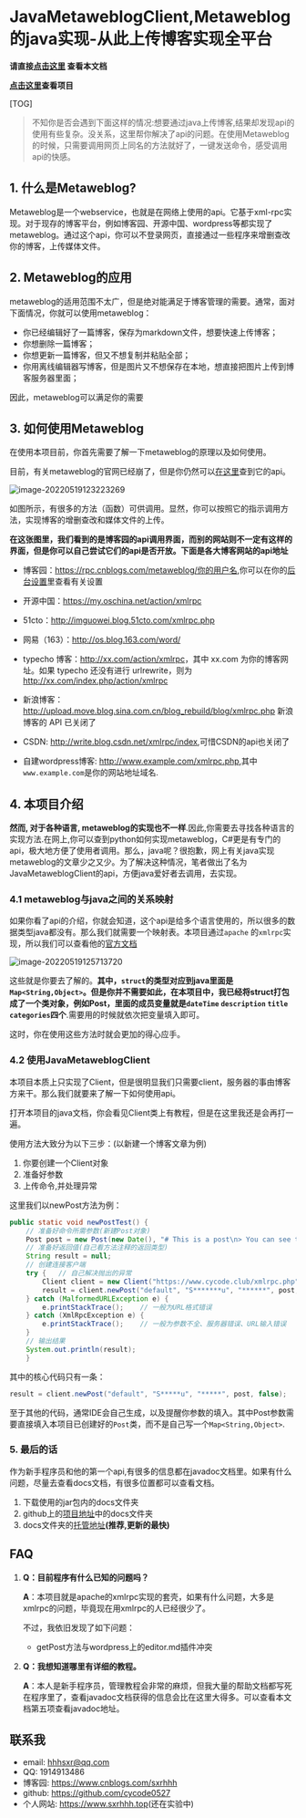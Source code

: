 # JavaMetaweblogClient,Metaweblog的java实现-从此上传博客实现全平台

**请直接[点击这里](http://www.sxrhhh.top/JavaMetaweblogClient/) 查看本文档**

**[点击这里](https://github.com/cycode0527/JavaMetaweblogClient)查看项目**

[TOG]

>  不知你是否会遇到下面这样的情况:想要通过java上传博客,结果却发现api的使用有些复杂。没关系，这里帮你解决了api的问题。在使用Metaweblog的时候，只需要调用网页上同名的方法就好了，一键发送命令，感受调用api的快感。

## 1. 什么是Metaweblog?

Metaweblog是一个webservice，也就是在网络上使用的api。它基于xml-rpc实现。对于现存的博客平台，例如博客园、开源中国、wordpress等都实现了metaweblog。通过这个api，你可以不登录网页，直接通过一些程序来增删查改你的博客，上传媒体文件。

## 2. Metaweblog的应用

metaweblog的适用范围不太广，但是绝对能满足于博客管理的需要。通常，面对下面情况，你就可以使用metaweblog：

* 你已经编辑好了一篇博客，保存为markdown文件，想要快速上传博客；
* 你想删除一篇博客；
* 你想更新一篇博客，但又不想复制并粘贴全部；
* 你用离线编辑器写博客，但是图片又不想保存在本地，想直接把图片上传到博客服务器里面；

因此，metaweblog可以满足你的需要

## 3. 如何使用Metaweblog

在使用本项目前，你首先需要了解一下metaweblog的原理以及如何使用。

目前，有关metaweblog的官网已经崩了，但是你仍然可以[在这里](https://rpc.cnblogs.com/metaweblog/example)查到它的api。

![image-20220519123223269](https://img2022.cnblogs.com/blog/2854299/202205/2854299-20220519123224856-94407514.png)

如图所示，有很多的方法（函数）可供调用。显然，你可以按照它的指示调用方法，实现博客的增删查改和媒体文件的上传。

**在这张图里，我们看到的是博客园的api调用界面，而别的网站则不一定有这样的界面，但是你可以自己尝试它们的api是否开放。下面是各大博客网站的api地址**

* 博客园：<https://rpc.cnblogs.com/metaweblog/你的用户名>,你可以在你的[后台设置](https://i.cnblogs.com/Configure.aspx)里查看有关设置
* 开源中国：<https://my.oschina.net/action/xmlrpc>
* 51cto：<http://imguowei.blog.51cto.com/xmlrpc.php>
* 网易（163）：<http://os.blog.163.com/word/>
* typecho 博客：<http://xx.com/action/xmlrpc>，其中 xx.com 为你的博客网址。如果 typecho 还没有进行 urlrewrite，则为 <http://xx.com/index.php/action/xmlrpc>
* 新浪博客： <http://upload.move.blog.sina.com.cn/blog_rebuild/blog/xmlrpc.php> 新浪博客的 API 已关闭了

* CSDN: <http://write.blog.csdn.net/xmlrpc/index>,可惜CSDN的api也关闭了
* 自建wordpress博客: <http://www.example.com/xmlrpc.php>,其中`www.example.com`是你的网站地址域名.

## 4. 本项目介绍

**然而, 对于各种语言, metaweblog的实现也不一样**.因此,你需要去寻找各种语言的实现方法.在网上,你可以查到python如何实现metaweblog，C#更是有专门的api，极大地方便了使用者调用。那么，java呢？很抱歉，网上有关java实现metaweblog的文章少之又少。为了解决这种情况，笔者做出了名为JavaMetaweblogClient的api，方便java爱好者去调用，去实现。

### 4.1 metaweblog与java之间的关系映射

如果你看了api的介绍，你就会知道，这个api是给多个语言使用的，所以很多的数据类型java都没有。那么我们就需要一个映射表。本项目通过`apache` 的`xmlrpc`实现，所以我们可以查看他的[官方文档](https://ws.apache.org/xmlrpc/types.html)

![image-20220519125713720](https://img2022.cnblogs.com/blog/2854299/202205/2854299-20220519125715384-654727151.png)

这些就是你要去了解的。**其中，`struct`的类型对应到java里面是`Map<String,Object>`。但是你并不需要如此，在本项目中，我已经将struct打包成了一个类对象，例如Post，里面的成员变量就是`dateTime` `description` `title` `categories`四个**.需要用的时候就依次把变量填入即可。

这时，你在使用这些方法时就会更加的得心应手。

### 4.2 使用JavaMetaweblogClient

本项目本质上只实现了Client，但是很明显我们只需要client，服务器的事由博客方来干。那么我们就要来了解一下如何使用api。

打开本项目的java文档，你会看见Client类上有教程，但是在这里我还是会再打一遍。

使用方法大致分为以下三步：(以新建一个博客文章为例) 

1. 你要创建一个Client对象
2. 准备好参数
3. 上传命令,并处理异常

这里我们以newPost方法为例：

```java
public static void newPostTest() {
	// 准备好命令所需参数(新建Post对象)
    Post post = new Post(new Date(), "# This is a post\n> You can see the Post\n", "Test");
    // 准备好返回值(自己看方法注释的返回类型)
    String result = null;
    // 创建连接客户端
    try {   // 自己解决抛出的异常
        Client client = new Client("https://www.cycode.club/xmlrpc.php");
        result = client.newPost("default", "S*******u", "******", post, false);
    } catch (MalformedURLException e) {
        e.printStackTrace();    // 一般为URL格式错误
    } catch (XmlRpcException e) {
        e.printStackTrace();    // 一般为参数不全、服务器错误、URL输入错误
    }
    // 输出结果
    System.out.println(result);
    }
```

其中的核心代码只有一条：

```java
result = client.newPost("default", "S*****u", "*****", post, false);
```

至于其他的代码，通常IDE会自己生成，以及提醒你参数的填入。其中Post参数需要直接填入本项目已创建好的`Post`类，而不是自己写一个`Map<String,Object>`.

### 5. 最后的话

作为新手程序员和他的第一个api,有很多的信息都在javadoc文档里。如果有什么问题，尽量去查看docs文档，有很多位置都可以查看文档。

1. 下载使用的jar包内的docs文件夹
2. github上的[项目地址](https://github.com/cycode0527/JavaMetaweblogClient)中的docs文件夹
3. docs文件夹的[托管地址](https://www.sxrhhh.top/JavaMetaweblogClient/docs)**(推荐,更新的最快)**

## FAQ

1. **Q：目前程序有什么已知的问题吗？**

    **A**：本项目就是apache的xmlrpc实现的套壳，如果有什么问题，大多是xmlrpc的问题，毕竟现在用xmlrpc的人已经很少了。

    不过，我依旧发现了如下问题：

    * getPost方法与wordpress上的editor.md插件冲突

2. **Q：我想知道哪里有详细的教程。**

   **A**：本人是新手程序员，管理教程会非常的麻烦，但我大量的帮助文档都写死在程序里了，查看javadoc文档获得的信息会比在这里大得多。可以查看本文档第五项查看javadoc地址。



## 联系我

* email: <hhhsxr@qq.com>
* QQ: 1914913486
* 博客园: <https://www.cnblogs.com/sxrhhh>
* github: <https://github.com/cycode0527>
* 个人网站: <https://www.sxrhhh.top>(还在实验中)
